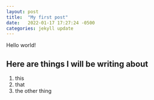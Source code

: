 ```yaml
---
layout: post
title:  "My first post"
date:   2022-01-17 17:27:24 -0500
categories: jekyll update
---
```

Hello world!

## Here are things I will be writing about
1. this
2. that
3. the other thing